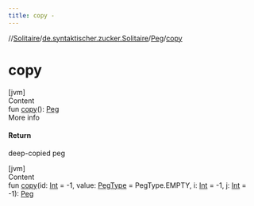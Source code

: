 ```yaml
---
title: copy -
---
```

//[Solitaire](../../index.md)/[de.syntaktischer.zucker.Solitaire](../index.md)/[Peg](index.md)/[copy](copy.md)



# copy  
[jvm]  
Content  
fun [copy](copy.md)(): [Peg](index.md)  
More info  


#### Return  


deep-copied peg

  


[jvm]  
Content  
fun [copy](copy.md)(id: [Int](https://kotlinlang.org/api/latest/jvm/stdlib/kotlin/-int/index.html) = -1, value: [PegType](../-peg-type/index.md) = PegType.EMPTY, i: [Int](https://kotlinlang.org/api/latest/jvm/stdlib/kotlin/-int/index.html) = -1, j: [Int](https://kotlinlang.org/api/latest/jvm/stdlib/kotlin/-int/index.html) = -1): [Peg](index.md)  



